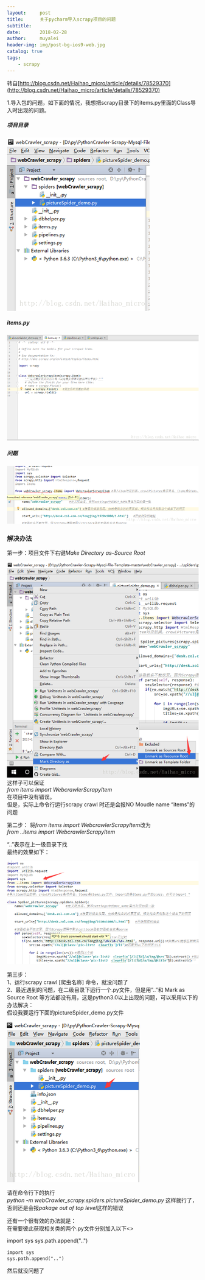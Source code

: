 ```yaml
---
layout:     post
title:      关于pycharm导入scrapy项目的问题
subtitle:   
date:       2018-02-28
author:     muyalei
header-img: img/post-bg-ios9-web.jpg
catalog: true
tags:
    - scrapy
---
```


转自[http://blog.csdn.net/Haihao_micro/article/details/78529370](http://blog.csdn.net/Haihao_micro/article/details/78529370)

1.导入包的问题，如下面的情况，我想把scrapy目录下的items.py里面的Class导入时出现的问题。 
##### 项目目录 
![2018-02-28-关于pycharm导入scrapy项目的问题1.jpg](https://github.com/muyalei/muyalei.github.io/blob/gh-pages/img/2018-02-28-%E5%85%B3%E4%BA%8Epycharm%E5%AF%BC%E5%85%A5scrapy%E9%A1%B9%E7%9B%AE%E7%9A%84%E9%97%AE%E9%A2%981.jpg)

##### items.py 
![2018-02-28-关于pycharm导入scrapy项目的问题2.jpg](https://github.com/muyalei/muyalei.github.io/blob/gh-pages/img/2018-02-28-%E5%85%B3%E4%BA%8Epycharm%E5%AF%BC%E5%85%A5scrapy%E9%A1%B9%E7%9B%AE%E7%9A%84%E9%97%AE%E9%A2%982.jpg)

##### 问题
![2018-02-28-关于pycharm导入scrapy项目的问题3.jpg](https://github.com/muyalei/muyalei.github.io/blob/gh-pages/img/2018-02-28-%E5%85%B3%E4%BA%8Epycharm%E5%AF%BC%E5%85%A5scrapy%E9%A1%B9%E7%9B%AE%E7%9A%84%E9%97%AE%E9%A2%983.jpg)

### 解决办法 
第一步：项目文件下右键*Make Directory as–Source Root* 

![2018-02-28-关于pycharm导入scrapy项目的问题4.jpg](https://github.com/muyalei/muyalei.github.io/blob/gh-pages/img/2018-02-28-%E5%85%B3%E4%BA%8Epycharm%E5%AF%BC%E5%85%A5scrapy%E9%A1%B9%E7%9B%AE%E7%9A%84%E9%97%AE%E9%A2%984.jpg)
这样子可以保证<br> 
*from items import WebcrawlerScrapyItem* <br>
在项目中没有错误。<br> 
但是，实际上命令行运行scrapy crawl 时还是会报NO Moudle name “items”的问题<br>

第二步： 
将*from items import WebcrawlerScrapyItem*改为<br> 
*from ..items import WebcrawlerScrapyItem*

“..”表示在上一级目录下找 <br>
最终的效果如下： 

![2018-02-28-关于pycharm导入scrapy项目的问题5.jpg](https://github.com/muyalei/muyalei.github.io/blob/gh-pages/img/2018-02-28-%E5%85%B3%E4%BA%8Epycharm%E5%AF%BC%E5%85%A5scrapy%E9%A1%B9%E7%9B%AE%E7%9A%84%E9%97%AE%E9%A2%985.jpg)

第三步：<br> 
1、运行scrapy crawl [爬虫名称] 命令，就没问题了<br> 
2、最近遇到的问题，在二级目录下运行一个.py文件，但是用”..”和 Mark as Source Root 等方法都没有用，这是python3.0以上出现的问题，可以采用以下的办法解决：</br> 
假设我要运行下面的pictureSpider_demo.py文件 

![2018-02-28-关于pycharm导入scrapy项目的问题6.jpg](https://github.com/muyalei/muyalei.github.io/blob/gh-pages/img/2018-02-28-%E5%85%B3%E4%BA%8Epycharm%E5%AF%BC%E5%85%A5scrapy%E9%A1%B9%E7%9B%AE%E7%9A%84%E9%97%AE%E9%A2%986.jpg)

请在命令行下的执行 <br>
*python -m webCrawler_scrapy.spiders.pictureSpider_demo.py* 
这样就行了，否则还是会报*pakage out of top level*这样的错误

还有一个很有效的办法就是：<br> 
在需要彼此获取相关类的两个.py文件分别加入以下<>

import sys
sys.path.append("..")
```
import sys
sys.path.append("..")
```
然后就没问题了
